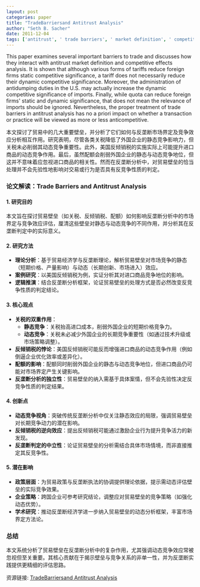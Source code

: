 ```yaml
---
layout: post
categories: paper
title: "TradeBarriersand Antitrust Analysis"
author: "Seth B. Sacher"
date: 2011-12-04
tags: ['antitrust', ' trade barriers', ' market definition', ' competitive effects']
---
```


This paper examines several important barriers to trade and discusses how they interact with antitrust market definition and competitive effects analysis.  It is shown that although various forms of tariffs reduce foreign firms static competitive significance, a tariff does not necessarily reduce their dynamic competitive significance.  Moreover, the administration of antidumping duties in the U.S. may actually increase the dynamic competitive significance of imports.  Finally, while quota can reduce foreign firms' static and dynamic significance, that does not mean the relevance of imports should be ignored.  Nevertheless, the proper treatment of trade barriers in antitrust analysis has no a priori impact on whether a transaction or practice will be viewed as more or less anticompetitive.

本文探讨了贸易中的几大重要壁垒，并分析了它们如何与反垄断市场界定及竞争效应分析相互作用。研究表明，尽管各类关税降低了外国企业的静态竞争影响力，但关税未必削弱其动态竞争重要性。此外，美国反倾销税的实施实际上可能提升进口商品的动态竞争作用。最后，虽然配额会削弱外国企业的静态与动态竞争地位，但这并不意味着应忽视进口商品的相关性。然而在反垄断分析中，对贸易壁垒的恰当处理并不会先验性地影响对交易或行为是否具有反竞争性质的判定。

### **论文解读：Trade Barriers and Antitrust Analysis**  

#### **1. 研究目的**  
本文旨在探讨贸易壁垒（如关税、反倾销税、配额）如何影响反垄断分析中的市场界定与竞争效应评估，厘清这些壁垒对静态与动态竞争的不同作用，并分析其在反垄断判定中的实际意义。  

#### **2. 研究方法**  
- **理论分析**：基于贸易经济学与反垄断理论，解析贸易壁垒对市场竞争的静态（短期价格、产量影响）与动态（长期创新、市场进入）效应。  
- **案例研究**：以美国反倾销税为例，实证分析其对进口商品竞争地位的影响。  
- **逻辑推演**：结合反垄断分析框架，论证贸易壁垒的处理方式是否必然改变反竞争性质的判定结论。  

#### **3. 核心观点**  
- **关税的双重作用**：  
  - **静态竞争**：关税抬高进口成本，削弱外国企业的短期价格竞争力。  
  - **动态竞争**：关税未必减少外国企业的长期竞争重要性（如通过技术升级或市场策略调整）。  
- **反倾销税的悖论**：美国反倾销税可能反而增强进口商品的动态竞争作用（例如倒逼企业优化效率或差异化）。  
- **配额的影响**：配额同时削弱外国企业的静态与动态竞争地位，但进口商品仍可能对市场界定产生关键影响。  
- **反垄断分析的独立性**：贸易壁垒的纳入需基于具体案情，但不会先验性决定反竞争性质的判定结果。  

#### **4. 创新点**  
- **动态竞争视角**：突破传统反垄断分析中仅关注静态效应的局限，强调贸易壁垒对长期竞争动力的潜在影响。  
- **反倾销税的逆向效应**：提出反倾销税可能通过激励企业行为提升竞争活力的新发现。  
- **反垄断判定的中立性**：论证贸易壁垒的分析需结合具体市场情境，而非直接推定其反竞争性。  

#### **5. 潜在影响**  
- **政策层面**：为贸易政策与反垄断执法的协调提供理论依据，提示需动态评估壁垒的实际竞争效果。  
- **企业策略**：跨国企业可参考研究结论，调整应对贸易壁垒的竞争策略（如强化动态优势）。  
- **学术研究**：推动反垄断经济学进一步纳入贸易壁垒的动态分析框架，丰富市场界定方法论。  

### **总结**  
本文系统分析了贸易壁垒在反垄断分析中的复杂作用，尤其强调动态竞争效应常被忽视但至关重要。其核心贡献在于揭示壁垒与竞争关系的非单一性，并为反垄断实践提供更精细的评估思路。

资源链接: [TradeBarriersand Antitrust Analysis](https://papers.ssrn.com/sol3/papers.cfm?abstract_id=1967684)
